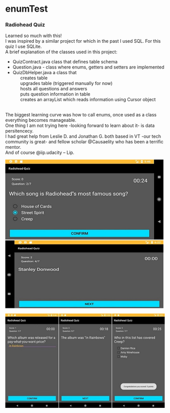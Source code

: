 # enumTest

<h3>Radiohead Quiz</h3>

Learned so much with this!
<br>I was inspired by a similar project for which in the past I used SQL. For this quiz I use SQLite.
<br>A brief explanation of the classes used in this project:
<ul><li>QuizContract.java class that defines table schema</li>
<li>Question.java - class where enums, getters and setters are implemented</li>
<li>QuizDbHelper.java a class that <ol>creates table</ol><ol>upgrades table (triggered manually for now)</ol><ol>hosts all questions and answers</ol><ol>puts question information in table</ol><ol>creates an arrayList which reads information using Cursor object</ol></li>
</ul>
<br>The biggest learning curve was how to call enums, once used as a class everything becomes manageable. 
<br>One thing I am not trying here -looking forward to learn about it- is data persitencecy. 
<br>I had great help from Leslie D. and Jonathan G. both based in VT -our tech community is great- and fellow scholar @Causaelity who has been a terrific mentor. 
<br>And of course @iip.udacity – Lip.

![preview](/images/portrait_quiz.jpg)<p>
![preview](/images/landscape_quiz_2.jpg)
